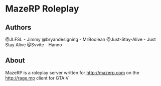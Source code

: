 # MazeRP Roleplay

## Authors
@JLFSL - Jimmy
@bryandesigning - MrBoolean
@Just-Stay-Alive - Just Stay Alive
@Svvite - Hanno

## About
MazeRP is a roleplay server written for http://mazerp.com on the http://rage.mp client for GTA:V
